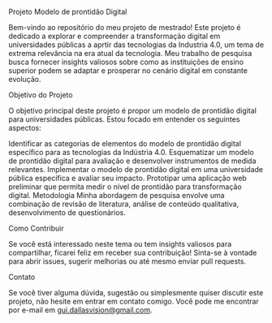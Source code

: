 Projeto Modelo de prontidão Digital

Bem-vindo ao repositório do meu projeto de mestrado! Este projeto é dedicado a explorar e compreender a transformação digital em universidades públicas a aprtir das tecnologias da Industria 4.0, um tema de extrema relevância na era atual da tecnologia. Meu trabalho de pesquisa busca fornecer insights valiosos sobre como as instituições de ensino superior podem se adaptar e prosperar no cenário digital em constante evolução.

Objetivo do Projeto

O objetivo principal deste projeto é propor um modelo de prontidão digital para universidades públicas. Estou focado em entender os seguintes aspectos:

Identificar as categorias de elementos do modelo de prontidão digital específico para as tecnologias da Indústria 4.0.
Esquematizar um modelo de prontidão digital para avaliação e desenvolver instrumentos de medida relevantes.
Implementar o modelo de prontidão digital em uma universidade pública específica e avaliar seu impacto.
Prototipar uma aplicação web preliminar que permita medir o nível de prontidão para transformação digital.
Metodologia
Minha abordagem de pesquisa envolve uma combinação de revisão de literatura, análise de conteúdo qualitativa, desenvolvimento de questionários. 

Como Contribuir

Se você está interessado neste tema ou tem insights valiosos para compartilhar, ficarei feliz em receber sua contribuição! Sinta-se à vontade para abrir issues, sugerir melhorias ou até mesmo enviar pull requests.

Contato

Se você tiver alguma dúvida, sugestão ou simplesmente quiser discutir este projeto, não hesite em entrar em contato comigo. Você pode me encontrar por e-mail em gui.dallasvision@gmail.com.
